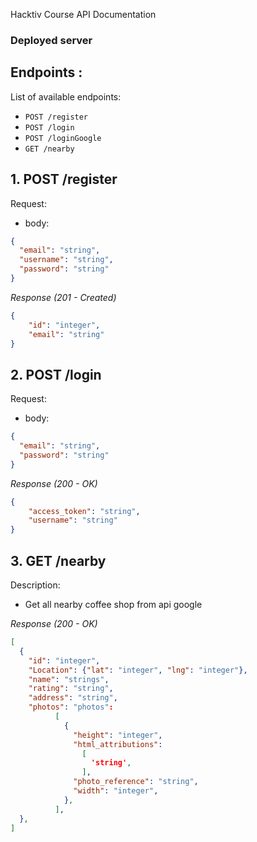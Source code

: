  Hacktiv Course API Documentation

### Deployed server


## Endpoints :

List of available endpoints:

- `POST /register`
- `POST /login`
- `POST /loginGoogle`
- `GET /nearby`


## 1. POST /register

Request:

- body:

```json
{
  "email": "string",
  "username": "string",
  "password": "string"
}
```

_Response (201 - Created)_

```json
{
    "id": "integer",
    "email": "string"
}
```


## 2. POST /login

Request:

- body:

```json
{
  "email": "string",
  "password": "string"
}
```

_Response (200 - OK)_

```json
{
    "access_token": "string",
    "username": "string"
}
```


## 3. GET /nearby

Description:
- Get all nearby coffee shop from api google

_Response (200 - OK)_

```json
[
  {
    "id": "integer",
    "Location": {"lat": "integer", "lng": "integer"},
    "name": "strings",
    "rating": "string",
    "address": "string",
    "photos": "photos":
          [
            {
              "height": "integer",
              "html_attributions":
                [
                  'string',
                ],
              "photo_reference": "string",
              "width": "integer",
            },
          ],
  },
]
```